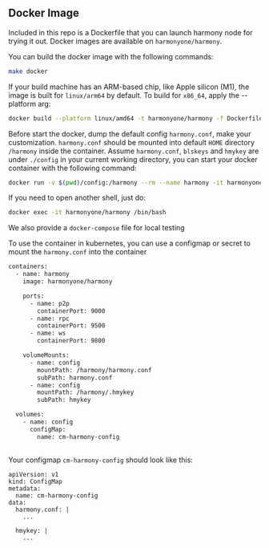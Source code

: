 ## Docker Image

Included in this repo is a Dockerfile that you can launch harmony node for trying it out. Docker images are available on `harmonyone/harmony`.

You can build the docker image with the following commands:
```bash
make docker
```

If your build machine has an ARM-based chip, like Apple silicon (M1), the image is built for `linux/arm64` by default. To build for `x86_64`, apply the --platform arg:

```bash
docker build --platform linux/amd64 -t harmonyone/harmony -f Dockerfile .
```

Before start the docker, dump the default config `harmony.conf`, make your customization. `harmony.conf`  should be mounted into default `HOME` directory `/harmony` inside the container. Assume `harmony.conf`, `blskeys` and `hmykey` are under `./config` in your current working directory, you can start your docker container with the following command:
```bash
docker run -v $(pwd)/config:/harmony --rm --name harmony -it harmonyone/harmony
```

If you need to open another shell, just do:
```bash
docker exec -it harmonyone/harmony /bin/bash
```

We also provide a `docker-compose` file for local testing

To use the container in kubernetes, you can use a configmap or secret to mount the `harmony.conf` into the container
```bash
containers:
  - name: harmony
    image: harmonyone/harmony

    ports:
      - name: p2p
        containerPort: 9000  
      - name: rpc
        containerPort: 9500
      - name: ws
        containerPort: 9800     

    volumeMounts:
      - name: config
        mountPath: /harmony/harmony.conf
        subPath: harmony.conf
      - name: config
        mountPath: /harmony/.hmykey
        subPath: hmykey

  volumes:
    - name: config
      configMap:
        name: cm-harmony-config
    
```

Your configmap `cm-harmony-config` should look like this:
```
apiVersion: v1
kind: ConfigMap
metadata:
  name: cm-harmony-config
data:
  harmony.conf: |
    ...

  hmykey: |
    ...  

```